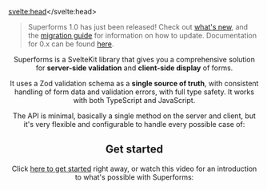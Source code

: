 <script lang="ts">
	import Header from './Header.svelte'
	import Youtube from '$lib/Youtube.svelte'
	import Gallery from './Gallery.svelte'
</script>

<svelte:head><title>Superforms for SvelteKit</title></svelte:head>

> Superforms 1.0 has just been released! Check out [what's new](/whats-new-v1), and the [migration guide](/migration) for information on how to update. Documentation for 0.x can be found [here](https://superforms-legacy.vercel.app/).

<Header />

Superforms is a SvelteKit library that gives you a comprehensive solution for **server-side validation** and **client-side display** of forms.

It uses a Zod validation schema as a **single source of truth**, with consistent handling of form data and validation errors, with full type safety. It works with both TypeScript and JavaScript.

The API is minimal, basically a single method on the server and client, but it's very flexible and configurable to handle every possible case of:

<Gallery />

## Get started

Click [here to get started](/get-started) right away, or watch this video for an introduction to what's possible with Superforms:

<Youtube id="MiKzH3kcVfs" />

<br><br>
